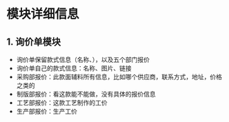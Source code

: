 # 模块详细信息

## 1. 询价单模块
 - 询价单保留款式信息（名称、），以及五个部门报价
 - 询价单自己的款式信息：名称、图片、链接
 - 采购部报价：此款面辅料所有信息，比如哪个供应商，联系方式，地址，价格之类的
 - 制版部报价：看这款能不能做，没有具体的报价信息
 - 工艺部报价：这款工艺制作的工价
 - 生产部报价：生产工价
